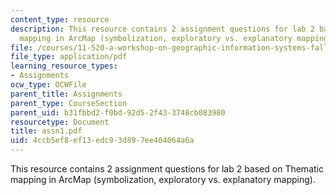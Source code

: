 ```yaml
---
content_type: resource
description: This resource contains 2 assignment questions for lab 2 based on Thematic
  mapping in ArcMap (symbolization, exploratory vs. explanatory mapping).
file: /courses/11-520-a-workshop-on-geographic-information-systems-fall-2005/4ccb5ef8ef13edc93d897ee404064a6a_assn1.pdf
file_type: application/pdf
learning_resource_types:
- Assignments
ocw_type: OCWFile
parent_title: Assignments
parent_type: CourseSection
parent_uid: b31fbbd2-f0bd-92d5-2f43-3748cb083980
resourcetype: Document
title: assn1.pdf
uid: 4ccb5ef8-ef13-edc9-3d89-7ee404064a6a
---
```

This resource contains 2 assignment questions for lab 2 based on Thematic mapping in ArcMap (symbolization, exploratory vs. explanatory mapping).

